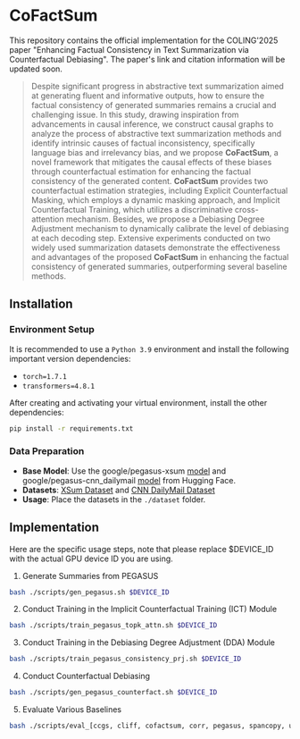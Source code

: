 # CoFactSum

This repository contains the official implementation for the COLING'2025 paper "Enhancing Factual Consistency in Text Summarization via Counterfactual Debiasing". The paper's link and citation information will be updated soon.

> Despite significant progress in abstractive text summarization aimed at generating fluent and informative outputs, how to ensure the factual consistency of generated summaries remains a crucial and challenging issue. In this study, drawing inspiration from advancements in causal inference, we construct causal graphs to analyze the process of abstractive text summarization methods and identify intrinsic causes of factual inconsistency, specifically language bias and irrelevancy bias, and we propose **CoFactSum**, a novel framework that mitigates the causal effects of these biases through counterfactual estimation for enhancing the factual consistency of the generated content. **CoFactSum** provides two counterfactual estimation strategies, including Explicit Counterfactual Masking, which employs a dynamic masking approach, and Implicit Counterfactual Training, which utilizes a discriminative cross-attention mechanism. Besides, we propose a Debiasing Degree Adjustment mechanism to dynamically calibrate the level of debiasing at each decoding step. Extensive experiments conducted on two widely used summarization datasets demonstrate the effectiveness and advantages of the proposed **CoFactSum** in enhancing the factual consistency of generated summaries, outperforming several baseline methods.

## Installation

### Environment Setup

It is recommended to use a `Python 3.9` environment and install the following important version dependencies:

- `torch=1.7.1`
- `transformers=4.8.1`

After creating and activating your virtual environment, install the other dependencies:

```sh
pip install -r requirements.txt
```

### Data Preparation

- **Base Model**: Use the google/pegasus-xsum [model](https://huggingface.co/google/pegasus-xsum) and google/pegasus-cnn_dailymail [model](https://huggingface.co/google/pegasus-cnn_dailymail) from Hugging Face.
- **Datasets**: [XSum Dataset](https://github.com/EdinburghNLP/XSum) and [CNN DailyMail Dataset](https://github.com/abisee/cnn-dailymail)
- **Usage**: Place the datasets in the `./dataset` folder.

## Implementation

Here are the specific usage steps, note that please replace $DEVICE_ID with the actual GPU device ID you are using.
1. Generate Summaries from PEGASUS

```sh
bash ./scripts/gen_pegasus.sh $DEVICE_ID
```

2. Conduct Training in the Implicit Counterfactual Training (ICT) Module

```sh
bash ./scripts/train_pegasus_topk_attn.sh $DEVICE_ID
```

3. Conduct Training in the Debiasing Degree Adjustment (DDA) Module

```sh
bash ./scripts/train_pegasus_consistency_prj.sh $DEVICE_ID
```

4. Conduct Counterfactual Debiasing

```sh
bash ./scripts/gen_pegasus_counterfact.sh $DEVICE_ID
```

5. Evaluate Various Baselines

```sh
bash ./scripts/eval_[ccgs, cliff, cofactsum, corr, pegasus, spancopy, unl].sh $DEVICE_ID
```


